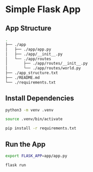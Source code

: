 # Simple Flask App

## App Structure

```bash
.
├── ./app
│   ├── ./app/app.py
│   ├── ./app/__init__.py
│   └── ./app/routes
│       ├── ./app/routes/__init__.py
│       └── ./app/routes/world.py
├── ./app_structure.txt
├── ./README.md
└── ./requirements.txt
```

## Install Dependencies

```bash
python3 -m venv .venv

source .venv/bin/activate

pip install -r requirements.txt
```

## Run the App

```bash
export FLASK_APP=app/app.py

flask run
```
